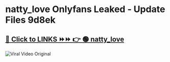 
 # natty_love Onlyfans Leaked - Update Files 9d8ek

## <h2><a href="https://clipsfans.com/natty_love&ref=git">🔗 Click to LINKS ⏩⏩ 👉 🟢 natty_love </a></h2>

<a href="https://clipsfans.com/natty_love&ref=git" rel="nofollow" data-target="animated-image.originalLink"><img src="https://i.ibb.co.com/xMMVF88/686577567.gif" alt="Viral Video Original" style="max-width: 100%; display: inline-block;" data-target="animated-image.originalImage"></a>

